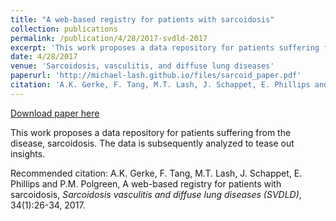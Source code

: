 ```yaml
---
title: "A web-based registry for patients with sarcoidosis"
collection: publications
permalink: /publication/4/28/2017-svdld-2017
excerpt: 'This work proposes a data repository for patients suffering from the disease, sarcoidosis. The data is subsequently analyzed to tease out insights. '
date: 4/28/2017
venue: 'Sarcoidosis, vasculitis, and diffuse lung diseases'
paperurl: 'http://michael-lash.github.io/files/sarcoid_paper.pdf'
citation: 'A.K. Gerke, F. Tang, M.T. Lash, J. Schappet, E. Phillips and P.M. Polgreen, A web-based registry for patients with sarcoidosis, <i>Sarcoidosis vasculitis and diffuse lung diseases (SVDLD)</i>, 34(1):26-34, 2017. '
---
```


<a href='http://michael-lash.github.io/files/sarcoid_paper.pdf'>Download paper here</a>

This work proposes a data repository for patients suffering from the disease, sarcoidosis. The data is subsequently analyzed to tease out insights. 

Recommended citation: A.K. Gerke, F. Tang, M.T. Lash, J. Schappet, E. Phillips and P.M. Polgreen, A web-based registry for patients with sarcoidosis, <i>Sarcoidosis vasculitis and diffuse lung diseases (SVDLD)</i>, 34(1):26-34, 2017. 